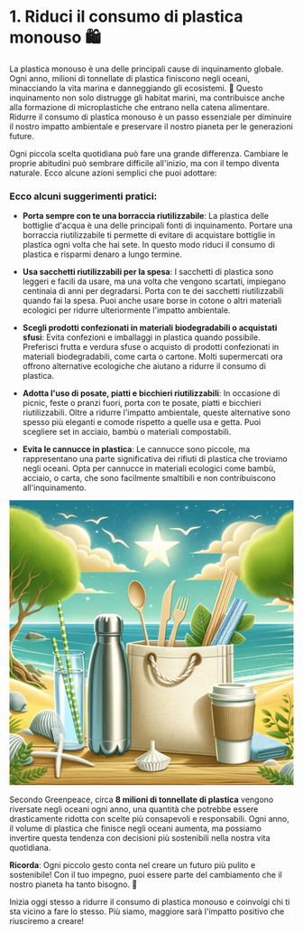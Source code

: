 # 1. Riduci il consumo di plastica monouso 🛍️

La plastica monouso è una delle principali cause di inquinamento globale. Ogni anno, milioni di tonnellate di plastica finiscono negli oceani, minacciando la vita marina e danneggiando gli ecosistemi. 🌊 Questo inquinamento non solo distrugge gli habitat marini, ma contribuisce anche alla formazione di microplastiche che entrano nella catena alimentare. Ridurre il consumo di plastica monouso è un passo essenziale per diminuire il nostro impatto ambientale e preservare il nostro pianeta per le generazioni future.

Ogni piccola scelta quotidiana può fare una grande differenza. Cambiare le proprie abitudini può sembrare difficile all'inizio, ma con il tempo diventa naturale. Ecco alcune azioni semplici che puoi adottare:

### Ecco alcuni suggerimenti pratici:

- **Porta sempre con te una borraccia riutilizzabile**: La plastica delle bottiglie d'acqua è una delle principali fonti di inquinamento. Portare una borraccia riutilizzabile ti permette di evitare di acquistare bottiglie in plastica ogni volta che hai sete. In questo modo riduci il consumo di plastica e risparmi denaro a lungo termine.
  
- **Usa sacchetti riutilizzabili per la spesa**: I sacchetti di plastica sono leggeri e facili da usare, ma una volta che vengono scartati, impiegano centinaia di anni per degradarsi. Porta con te dei sacchetti riutilizzabili quando fai la spesa. Puoi anche usare borse in cotone o altri materiali ecologici per ridurre ulteriormente l'impatto ambientale.

- **Scegli prodotti confezionati in materiali biodegradabili o acquistati sfusi**: Evita confezioni e imballaggi in plastica quando possibile. Preferisci frutta e verdura sfuse o acquisto di prodotti confezionati in materiali biodegradabili, come carta o cartone. Molti supermercati ora offrono alternative ecologiche che aiutano a ridurre il consumo di plastica.

- **Adotta l'uso di posate, piatti e bicchieri riutilizzabili**: In occasione di picnic, feste o pranzi fuori, porta con te posate, piatti e bicchieri riutilizzabili. Oltre a ridurre l'impatto ambientale, queste alternative sono spesso più eleganti e comode rispetto a quelle usa e getta. Puoi scegliere set in acciaio, bambù o materiali compostabili.

- **Evita le cannucce in plastica**: Le cannucce sono piccole, ma rappresentano una parte significativa dei rifiuti di plastica che troviamo negli oceani. Opta per cannucce in materiali ecologici come bambù, acciaio, o carta, che sono facilmente smaltibili e non contribuiscono all'inquinamento.

![Oggetti riutilizzabili](../images/step1/oggettiSostenibili.webp)

Secondo Greenpeace, circa **8 milioni di tonnellate di plastica** vengono riversate negli oceani ogni anno, una quantità che potrebbe essere drasticamente ridotta con scelte più consapevoli e responsabili. Ogni anno, il volume di plastica che finisce negli oceani aumenta, ma possiamo invertire questa tendenza con decisioni più sostenibili nella nostra vita quotidiana.

**Ricorda**: Ogni piccolo gesto conta nel creare un futuro più pulito e sostenibile! Con il tuo impegno, puoi essere parte del cambiamento che il nostro pianeta ha tanto bisogno. 🌱

Inizia oggi stesso a ridurre il consumo di plastica monouso e coinvolgi chi ti sta vicino a fare lo stesso. Più siamo, maggiore sarà l'impatto positivo che riusciremo a creare!